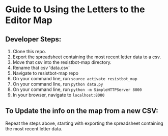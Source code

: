 # Guide to Using the Letters to the Editor Map

## Developer Steps:

1. Clone this repo.
1. Export the spreadsheet containing the most recent letter data to a csv.
1. Move that csv into the resistbot-map directory.
1. Rename that csv 'data.csv'
1. Navigate to resistbot-map repo
1. On your command line, run ```source activate resistbot_map```
1. On your command line, run ```python data.py```
1. On your command line, run ```python -m SimpleHTTPServer 8000```
1. In your browser, navigate to ```localhost:8000```

## To Update the info on the map from a new CSV:

Repeat the steps above, starting with exporting the spreadsheet containing the most recent letter data.